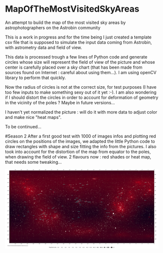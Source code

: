# MapOfTheMostVisitedSkyAreas
An attempt to build the map of the most visited sky areas by astrophotographers on the Astrobin community

This is a work in progress and for the time being I just created a template csv file that is supposed to simulate the input data coming from Astrobin, with astrometry data and field of view.

This data is processed trough a few lines of Python code and generate circles whose size will represent the field of view of the picture and whose center is carefully placed over a sky chart (that has been made from sources found on Internet : careful about using them...). I am using openCV library to perform that quickly.

Now the radius of circles is not at the correct size, for test purposes (I have too few inputs to make something sexy out of it yet :-). I am also wondering if I should distort the circles in order to account for deformation of geometry in the vicinity of the poles ? Maybe in future versions...

I haven't yet normalized the picture : will do it with more data to adjust color and make nice "heat maps".

To be continued...

#Season 2
After a first good test with 1000 of images infos and plotting red circles on the positions of the images, we adapted the little Python code to draw rectangles with shape and size fitting the info from the pictures.
I also took into account for the distortion of the map from equator to the poles, when drawing the field of view.
2 flavours now : red shades or heat map, that needs some tweaking...

![Result](/results/published.jpg)
